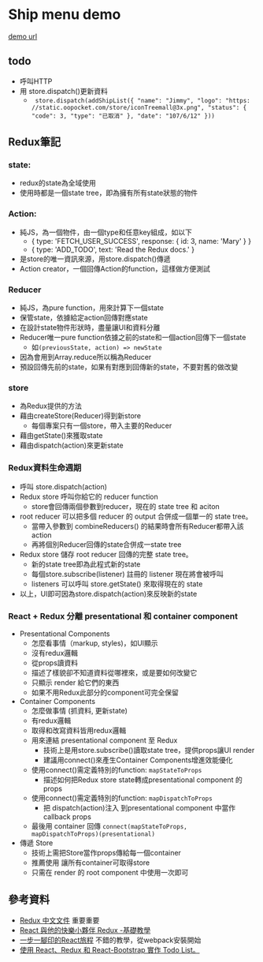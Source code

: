 # Ship menu demo

[demo url](https://nicehorse06.github.io/react-redux-todo-list-demo/dist/)

## todo 
* 呼叫HTTP
* 用 store.dispatch()更新資料 
	*    ` store.dispatch(addShipList({ "name": "Jimmy", "logo": "https: //static.oopocket.com/store/iconTreemall@3x.png", "status": { "code": 3, "type": "已取消" }, "date": "107/6/12" }))`


## Redux筆記
### state:
* redux的state為全域使用
* 使用時都是一個state tree，即為擁有所有state狀態的物件
### Action: 
* 純JS，為一個物件，由一個type和任意key組成，如以下
	* { type: 'FETCH_USER_SUCCESS', response: { id: 3, name: 'Mary' } }
	* { type: 'ADD_TODO', text: 'Read the Redux docs.' }
* 是store的唯一資訊來源，用store.dispatch()傳遞
* Action creator，一個回傳Action的function，這樣做方便測試
### Reducer
* 純JS，為pure function，用來計算下一個state
* 保管state，依據給定action回傳對應state
* 在設計state物件形狀時，盡量讓UI和資料分離
* Reducer唯一pure function依據之前的state和一個action回傳下一個state
	* 如`(previousState, action) => newState`
* 因為會用到Array.reduce所以稱為Reducer
* 預設回傳先前的state，如果有對應到回傳新的state，不要對舊的做改變
### store
* 為Redux提供的方法
* 藉由createStore(Reducer)得到新store
	* 每個專案只有一個store，帶入主要的Reducer
* 藉由getState()來獲取state
* 藉由dispatch(action)來更新state
### Redux資料生命週期
* 呼叫 store.dispatch(action)
* Redux store 呼叫你給它的 reducer function
	* store會回傳兩個參數到reducer，現在的 state tree 和 aciton
* root reducer 可以把多個 reducer 的 output 合併成一個單一的 state tree。
	* 當帶入參數到 combineReducers() 的結果時會所有Reducer都帶入該action
	* 再將個別Reducer回傳的state合併成一state tree
* Redux store 儲存 root reducer 回傳的完整 state tree。
	* 新的state tree即為此程式新的state
	* 每個store.subscribe(listener) 註冊的 listener 現在將會被呼叫
	* listeners 可以呼叫 store.getState() 來取得現在的 state
* 以上，UI即可因為store.dispatch(action)來反映新的state
### React + Redux 分離 presentational 和 container component
* Presentational Components
	* 怎麼看事情（markup, styles)，如UI顯示
	* 沒有redux邏輯
	* 從props讀資料
	* 描述了樣貌卻不知道資料從哪裡來，或是要如何改變它
	* 只顯示 render 給它們的東西
	* 如果不用Redux此部分的component可完全保留
* Container Components
	* 怎麼做事情 (抓資料, 更新state)
	* 有redux邏輯
	* 取得和改寫資料皆用redux邏輯
	* 用來連結 presentational component 至 Redux
		* 技術上是用store.subscribe()讀取state tree，提供props讓UI render
		* 建議用connect()來產生Container Components增進效能優化
	* 使用connect()需定義特別的function: `mapStateToProps`
		* 描述如何把Redux store state轉成presentational component 的 props
	* 使用connect()需定義特別的function: `mapDispatchToProps`
		* 把 dispatch(action)注入 到presentational component 中當作 callback props
	* 最後用 container 回傳 `connect(mapStateToProps, mapDispatchToProps)(presentational)`
* 傳遞 Store 	
	* 技術上需把Store當作props傳給每一個container
	* 推薦使用  <Provider> 讓所有container可取得store
	* 只需在 render 的 root component 中使用一次即可

## 參考資料
* [Redux 中文文件](https://chentsulin.github.io/redux/index.html) 重要重要
* [React 與他的快樂小夥伴 Redux -基礎教學](https://medium.com/enjoy-life-enjoy-coding/react-%E5%8F%8A-redux-%E9%96%93%E7%9A%84%E6%97%A5%E5%B8%B8-1-%E5%9F%BA%E6%9C%AC%E4%BD%BF%E7%94%A8-215436d14430)
* [一步一腳印的React旅程](https://ithelp.ithome.com.tw/users/20106935/ironman/1651) 不錯的教學，從webpack安裝開始
* [使用 React、Redux 和 React-Bootstrap 實作 Todo List。](https://cythilya.github.io/2017/04/01/todo-list-react-and-redux-example/)